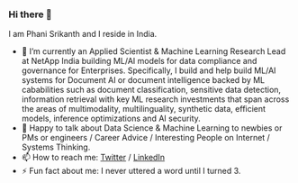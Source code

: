 ### Hi there 👋

I am Phani Srikanth and I reside in India.

- 🔭 I’m currently an Applied Scientist & Machine Learning Research Lead at NetApp India building ML/AI models for data compliance and governance for Enterprises. Specifically, I build and help build ML/AI systems for Document AI or document intelligence backed by ML cababilities such as document classification, sensitive data detection, information retrieval with key ML research investments that span across the areas of multimodality, multilinguality, synthetic data, efficient models, inference optimizations and AI security.
- 💬 Happy to talk about Data Science & Machine Learning to newbies or PMs or engineers / Career Advice / Interesting People on Internet / Systems Thinking.
- 📫 How to reach me: [Twitter](https://www.twitter.com/phanisrikanth33) / [LinkedIn](https://www.linkedin.com/in/phanisrikanth/)
- ⚡ Fun fact about me: I never uttered a word until I turned 3.
